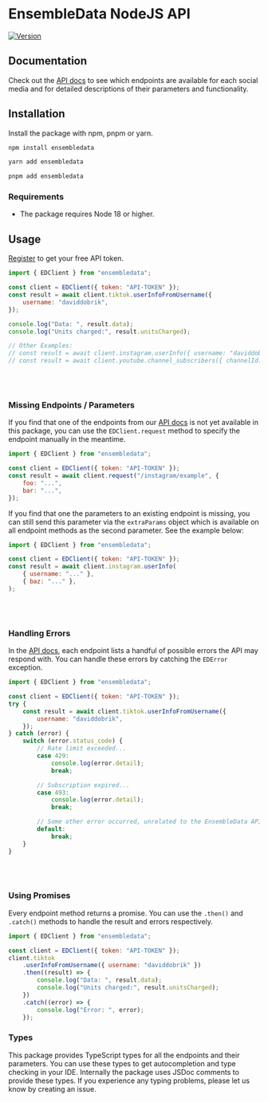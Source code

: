 # EnsembleData NodeJS API

[![Version](https://img.shields.io/npm/v/ensembledata.svg?color=blue)](https://www.npmjs.org/package/ensembledata)

## Documentation

Check out the [API docs](https://ensembledata.com/apis/docs) to see which endpoints are available for each social media and for detailed descriptions of their parameters and functionality.

## Installation

Install the package with npm, pnpm or yarn.

```bash
npm install ensembledata
```

```bash
yarn add ensembledata
```

```bash
pnpm add ensembledata
```

### Requirements

-   The package requires Node 18 or higher.

## Usage

[Register](https://dashboard.ensembledata.com/register) to get your free API token.

```javascript
import { EDClient } from "ensembledata";

const client = EDClient({ token: "API-TOKEN" });
const result = await client.tiktok.userInfoFromUsername({
    username: "daviddobrik",
});

console.log("Data: ", result.data);
console.log("Units charged:", result.unitsCharged);

// Other Examples:
// const result = await client.instagram.userInfo({ username: "daviddobrik" })
// const result = await client.youtube.channel_subscribers({ channelId: "UCnQghMm3Z164JFhScQYFTBw" })
```

<br>
<br>

### Missing Endpoints / Parameters

If you find that one of the endpoints from our [API docs](https://ensembledata.com/apis/docs) is not yet available in this package, you can use the `EDClient.request` method to specify the endpoint manually in the meantime.

```javascript
import { EDClient } from "ensembledata";

const client = EDClient({ token: "API-TOKEN" });
const result = await client.request("/instagram/example", {
    foo: "...",
    bar: "...",
});
```

If you find that one the parameters to an existing endpoint is missing, you can still send this parameter via the `extraParams` object which is available on all endpoint methods as the second parameter. See the example below:

```javascript
import { EDClient } from "ensembledata";

const client = EDClient({ token: "API-TOKEN" });
const result = await client.instagram.userInfo(
    { username: "..." },
    { baz: "..." },
);
```

<br>
<br>

### Handling Errors

In the [API docs](https://ensembledata.com/apis/docs), each endpoint lists a handful of possible errors the API may respond with. You can handle these errors by catching the `EDError` exception.

```javascript
import { EDClient } from "ensembledata";

const client = EDClient({ token: "API-TOKEN" });
try {
    const result = await client.tiktok.userInfoFromUsername({
        username: "daviddobrik",
    });
} catch (error) {
    switch (error.status_code) {
        // Rate limit exceeded...
        case 429:
            console.log(error.detail);
            break;

        // Subscription expired...
        case 493:
            console.log(error.detail);
            break;

        // Some other error occurred, unrelated to the EnsembleData API
        default:
            break;
    }
}
```

<br>
<br>

### Using Promises

Every endpoint method returns a promise. You can use the `.then()` and `.catch()` methods to handle the result and errors respectively.

```javascript
import { EDClient } from "ensembledata";

const client = EDClient({ token: "API-TOKEN" });
client.tiktok
    .userInfoFromUsername({ username: "daviddobrik" })
    .then((result) => {
        console.log("Data: ", result.data);
        console.log("Units charged:", result.unitsCharged);
    })
    .catch((error) => {
        console.log("Error: ", error);
    });
```

### Types

This package provides TypeScript types for all the endpoints and their parameters. You can use these types to get autocompletion and type checking in your IDE.
Internally the package uses JSDoc comments to provide these types. If you experience any typing problems, please let us know by creating an issue.
